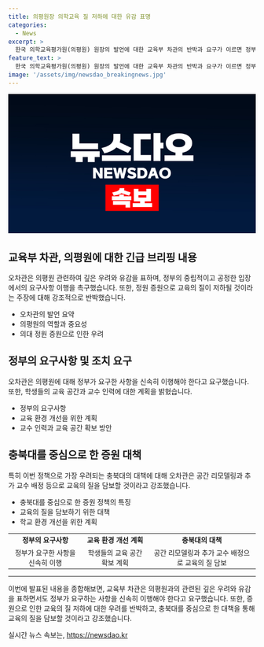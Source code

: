 ```yaml
---
title: 의평원장 의학교육 질 저하에 대한 유감 표명
categories:
  - News
excerpt: >
  한국 의학교육평가원(의평원) 원장의 발언에 대한 교육부 차관의 반박과 요구가 이르면 정부의 요구사항을 수용하라는 촉구로 이어졌다. 정부는 의대 정원 증원으로 인한 교육 질 하락 우려에도 불구하고, 교수 배정과 학생 공간 개보수 등을 통해 교육의 질을 유지할 계획이라고 밝혔다. 이에도 불구하고 의료계에서는 의대의 교수 인력과 시설 부족으로 인해 국립대학의 인증 통과에 대한 우려가 나오고 있다.
feature_text: >
  한국 의학교육평가원(의평원) 원장의 발언에 대한 교육부 차관의 반박과 요구가 이르면 정부의 요구사항을 수용하라는 촉구로 이어졌다. 정부는 의대 정원 증원으로 인한 교육 질 하락 우려에도 불구하고, 교수 배정과 학생 공간 개보수 등을 통해 교육의 질을 유지할 계획이라고 밝혔다. 이에도 불구하고 의료계에서는 의대의 교수 인력과 시설 부족으로 인해 국립대학의 인증 통과에 대한 우려가 나오고 있다.
image: '/assets/img/newsdao_breakingnews.jpg'
---
```


<p><img src="/assets/img/newsdao_breakingnews.jpg" alt="ontimetimes 속보" /></p>

<h2 data-ke-size="size26">교육부 차관, 의평원에 대한 긴급 브리핑 내용</h2>

<p data-ke-size="size16">오차관은 의평원 관련하여 깊은 우려와 유감을 표하며, 정부의 중립적이고 공정한 입장에서의 요구사항 이행을 촉구했습니다. 또한, 정원 증원으로 교육의 질이 저하될 것이라는 주장에 대해 강조적으로 반박했습니다.</p>

<ul>
  <li>오차관의 발언 요약</li>
  <li>의평원의 역할과 중요성</li>
  <li>의대 정원 증원으로 인한 우려</li>
</ul>

<h2 data-ke-size="size26">정부의 요구사항 및 조치 요구</h2>

<p data-ke-size="size16">오차관은 의평원에 대해 정부가 요구한 사항을 신속히 이행해야 한다고 요구했습니다. 또한, 학생들의 교육 공간과 교수 인력에 대한 계획을 밝혔습니다.</p>

<ul>
  <li>정부의 요구사항</li>
  <li>교육 환경 개선을 위한 계획</li>
  <li>교수 인력과 교육 공간 확보 방안</li>
</ul>

<h2 data-ke-size="size26">충북대를 중심으로 한 증원 대책</h2>

<p data-ke-size="size16">특히 이번 정책으로 가장 우려되는 충북대의 대책에 대해 오차관은 공간 리모델링과 추가 교수 배정 등으로 교육의 질을 담보할 것이라고 강조했습니다.</p>

<ul>
  <li>충북대를 중심으로 한 증원 정책의 특징</li>
  <li>교육의 질을 담보하기 위한 대책</li>
  <li>학교 환경 개선을 위한 계획</li>
</ul>

<table>
    <tr>
        <td style="text-align: center; height: 21px;"><b>정부의 요구사항</b></td>
        <td style="text-align: center; height: 21px;"><b>교육 환경 개선 계획</b></td>
        <td style="text-align: center; height: 21px;"><b>충북대의 대책</b></td>
    </tr>
    <tr>
        <td style="text-align: center; height: 17px;">정부가 요구한 사항을 신속히 이행</td>
        <td style="text-align: center; height: 17px;">학생들의 교육 공간 확보 계획</td>
        <td style="text-align: center; height: 17px;">공간 리모델링과 추가 교수 배정으로 교육의 질 담보</td>
    </tr>
</table>

<hr>

<p data-ke-size="size16">이번에 발표된 내용을 종합해보면, 교육부 차관은 의평원과의 관련된 깊은 우려와 유감을 표하면서도 정부가 요구하는 사항을 신속히 이행해야 한다고 요구했습니다. 또한, 증원으로 인한 교육의 질 저하에 대한 우려를 반박하고, 충북대를 중심으로 한 대책을 통해 교육의 질을 담보할 것이라고 강조했습니다.</p>
실시간 뉴스 속보는, <a href="https://newsdao.kr" rel="dofollow">https://newsdao.kr</a>


